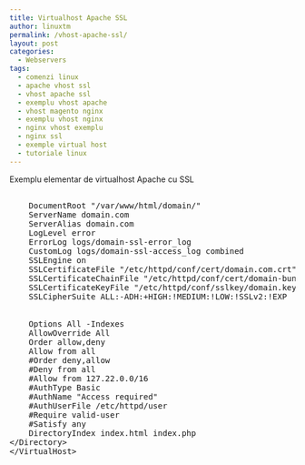 ```yaml
---
title: Virtualhost Apache SSL
author: linuxtm
permalink: /vhost-apache-ssl/
layout: post
categories:
  - Webservers
tags:
  - comenzi linux
  - apache vhost ssl 
  - vhost apache ssl
  - exemplu vhost apache
  - vhost magento nginx
  - exemplu vhost nginx
  - nginx vhost exemplu
  - nginx ssl
  - exemple virtual host
  - tutoriale linux
---
```


Exemplu elementar de virtualhost Apache cu SSL

<pre>
<VirtualHost *:443>
    DocumentRoot "/var/www/html/domain/"
    ServerName domain.com
    ServerAlias domain.com
    LogLevel error
    ErrorLog logs/domain-ssl-error_log
    CustomLog logs/domain-ssl-access_log combined
    SSLEngine on
    SSLCertificateFile "/etc/httpd/conf/cert/domain.com.crt"
    SSLCertificateChainFile "/etc/httpd/conf/cert/domain-bundle.crt"
    SSLCertificateKeyFile "/etc/httpd/conf/sslkey/domain.key"
    SSLCipherSuite ALL:-ADH:+HIGH:!MEDIUM:!LOW:!SSLv2:!EXP
	
<Directory "/var/www/html">
    Options All -Indexes
    AllowOverride All
    Order allow,deny
    Allow from all
    #Order deny,allow
    #Deny from all
    #Allow from 127.22.0.0/16
    #AuthType Basic
    #AuthName "Access required"
    #AuthUserFile /etc/httpd/user
    #Require valid-user
    #Satisfy any
    DirectoryIndex index.html index.php
&lt;/Directory>
&lt;/VirtualHost>
</pre>
